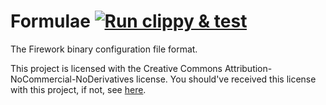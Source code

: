 # Formulae [![Run clippy & test](https://github.com/Firework-OS/Formulae/actions/workflows/run_and_test.yml/badge.svg)](https://github.com/Firework-OS/Formulae/actions/workflows/run_and_test.yml)

The Firework binary configuration file format.

This project is licensed with the Creative Commons Attribution-NoCommercial-NoDerivatives license. You should've
received this license with this project, if not, see [here](https://creativecommons.org/licenses/by-nc-nd/4.0/).
